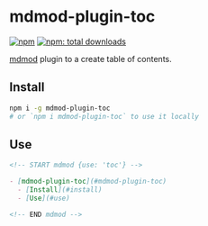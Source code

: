 # mdmod-plugin-toc

[![npm](https://flat.badgen.net/npm/v/mdmod-plugin-toc)][npm-url]
[![npm: total downloads](https://flat.badgen.net/npm/dt/mdmod-plugin-toc)][npm-url]

[npm-url]: https://npmjs.org/package/mdmod-plugin-toc

[mdmod](https://github.com/uetchy/mdmod) plugin to a create table of contents.

## Install

```bash
npm i -g mdmod-plugin-toc
# or `npm i mdmod-plugin-toc` to use it locally
```

## Use

```md
<!-- START mdmod {use: 'toc'} -->

- [mdmod-plugin-toc](#mdmod-plugin-toc)
  - [Install](#install)
  - [Use](#use)

<!-- END mdmod -->
```
